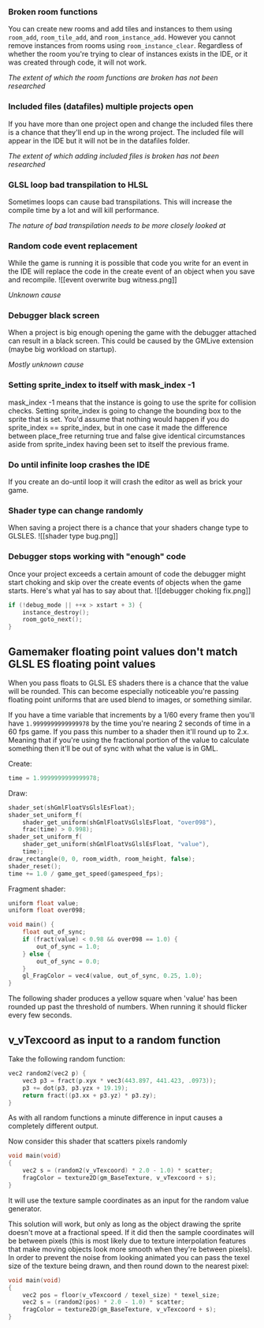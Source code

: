 ### Broken room functions
You can create new rooms and add tiles and instances to them using `room_add`, `room_tile_add`, and `room_instance_add`. However you cannot remove instances from rooms using `room_instance_clear`. Regardless of whether the room you're trying to clear of instances exists in the IDE, or it was created through code, it will not work. 

*The extent of which the room functions are broken has not been researched*

### Included files (datafiles) multiple projects open
If you have more than one project open and change the included files there is a chance that they'll end up in the wrong project. The included file will appear in the IDE but it will not be in the datafiles folder.

*The extent of which adding included files is broken has not been researched*

### GLSL loop bad transpilation to HLSL
Sometimes loops can cause bad transpilations. This will increase the compile time by a lot and will kill performance.

*The nature of bad transpilation needs to be more closely looked at*

### Random code event replacement
While the game is running it is possible that code you write for an event in the IDE will replace the code in the create event of an object when you save and recompile.
![[event overwrite bug witness.png]]

*Unknown cause*
### Debugger black screen
When a project is big enough opening the game with the debugger attached can result in a black screen. This could be caused by the GMLive extension (maybe big workload on startup).

*Mostly unknown cause*

### Setting sprite_index to itself with mask_index -1
mask_index -1 means that the instance is going to use the sprite for collision checks.
Setting sprite_index is going to change the bounding box to the sprite that is set.
You'd assume that nothing would happen if you do sprite_index == sprite_index, but in one case it made the difference between place_free returning true and false give identical circumstances aside from sprite_index having been set to itself the previous frame.

### Do until infinite loop crashes the IDE
If you create an do-until loop it will crash the editor as well as brick your game.

### Shader type can change randomly
When saving a project there is a chance that your shaders change type to GLSLES.
![[shader type bug.png]]

### Debugger stops working with "enough" code
Once your project exceeds a certain amount of code the debugger might start choking and skip over the create events of objects when the game starts. Here's what yal has to say about that.
![[debugger choking fix.png]]
```C
if (!debug_mode || ++x > xstart + 3) {
	instance_destroy();
	room_goto_next();
}
```

## Gamemaker floating point values don't match GLSL ES floating point values
When you pass floats to GLSL ES shaders there is a chance that the value will be rounded. This can become especially noticeable you're passing floating point uniforms that are used blend to images, or something similar.

If you have a time variable that increments by a 1/60 every frame then you'll have `1.9999999999999978` by the time you're nearing 2 seconds of time in a 60 fps game. If you pass this number to a shader then it'll round up to 2.x. Meaning that if you're using the fractional portion of the value to calculate something then it'll be out of sync with what the value is in GML.

Create:
```c
time = 1.9999999999999978;
```
Draw:
```c
shader_set(shGmlFloatVsGlslEsFloat);
shader_set_uniform_f(
	shader_get_uniform(shGmlFloatVsGlslEsFloat, "over098"),
	frac(time) > 0.998);
shader_set_uniform_f(
	shader_get_uniform(shGmlFloatVsGlslEsFloat, "value"),
	time);
draw_rectangle(0, 0, room_width, room_height, false);
shader_reset();
time += 1.0 / game_get_speed(gamespeed_fps);
```
Fragment shader:
```c
uniform float value;
uniform float over098;

void main() {
    float out_of_sync;
	if (fract(value) < 0.98 && over098 == 1.0) {
		out_of_sync = 1.0;
	} else {
		out_of_sync = 0.0;
	}
	gl_FragColor = vec4(value, out_of_sync, 0.25, 1.0);
}
```

The following shader produces a yellow square when 'value' has been rounded up past the threshold of numbers. When running it should flicker every few seconds.

## v_vTexcoord as input to a random function
Take the following random function:
```c
vec2 random2(vec2 p) {
    vec3 p3 = fract(p.xyx * vec3(443.897, 441.423, .0973));
    p3 += dot(p3, p3.yzx + 19.19);
    return fract((p3.xx + p3.yz) * p3.zy);
}
```
As with all random functions a minute difference in input causes a completely different output.

Now consider this shader that scatters pixels randomly
```c
void main(void)
{
    vec2 s = (random2(v_vTexcoord) * 2.0 - 1.0) * scatter;
    fragColor = texture2D(gm_BaseTexture, v_vTexcoord + s);
}
```
It will use the texture sample coordinates as an input for the random value generator.

This solution will work, but only as long as the object drawing the sprite doesn't move at a fractional speed. If it did then the sample coordinates will be between pixels (this is most likely due to texture interpolation features that make moving objects look more smooth when they're between pixels).
In order to prevent the noise from looking animated you can pass the texel size of the texture being drawn, and then round down to the nearest pixel:
```c 
void main(void)
{
	vec2 pos = floor(v_vTexcoord / texel_size) * texel_size;
    vec2 s = (random2(pos) * 2.0 - 1.0) * scatter;
    fragColor = texture2D(gm_BaseTexture, v_vTexcoord + s);
}
```

